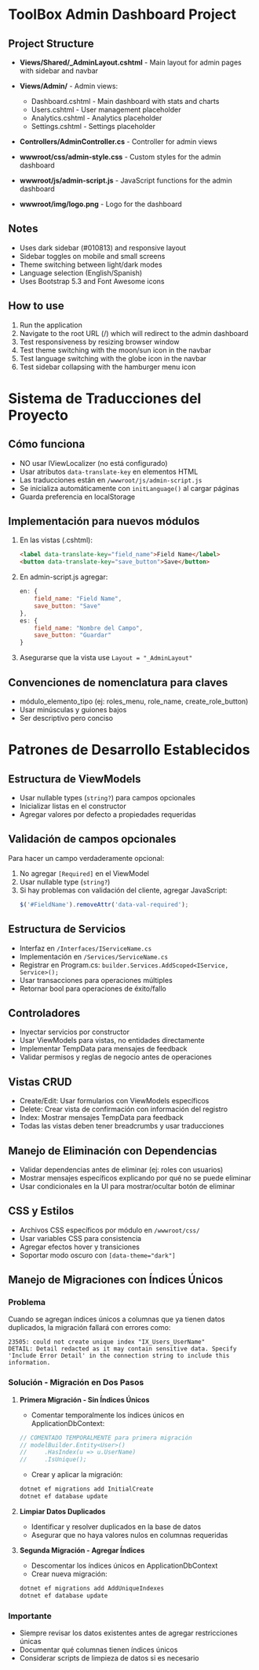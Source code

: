 # ToolBox Admin Dashboard Project

## Project Structure

- **Views/Shared/_AdminLayout.cshtml** - Main layout for admin pages with sidebar and navbar
- **Views/Admin/** - Admin views:
  - Dashboard.cshtml - Main dashboard with stats and charts
  - Users.cshtml - User management placeholder
  - Analytics.cshtml - Analytics placeholder
  - Settings.cshtml - Settings placeholder
  
- **Controllers/AdminController.cs** - Controller for admin views
- **wwwroot/css/admin-style.css** - Custom styles for the admin dashboard
- **wwwroot/js/admin-script.js** - JavaScript functions for the admin dashboard
- **wwwroot/img/logo.png** - Logo for the dashboard

## Notes

- Uses dark sidebar (#010813) and responsive layout
- Sidebar toggles on mobile and small screens
- Theme switching between light/dark modes
- Language selection (English/Spanish)
- Uses Bootstrap 5.3 and Font Awesome icons

## How to use

1. Run the application
2. Navigate to the root URL (/) which will redirect to the admin dashboard
3. Test responsiveness by resizing browser window
4. Test theme switching with the moon/sun icon in the navbar
5. Test language switching with the globe icon in the navbar
6. Test sidebar collapsing with the hamburger menu icon

# Sistema de Traducciones del Proyecto

## Cómo funciona
- NO usar IViewLocalizer (no está configurado)
- Usar atributos `data-translate-key` en elementos HTML
- Las traducciones están en `/wwwroot/js/admin-script.js`
- Se inicializa automáticamente con `initLanguage()` al cargar páginas
- Guarda preferencia en localStorage

## Implementación para nuevos módulos
1. En las vistas (.cshtml):
   ```html
   <label data-translate-key="field_name">Field Name</label>
   <button data-translate-key="save_button">Save</button>
   ```

2. En admin-script.js agregar:
   ```javascript
   en: {
       field_name: "Field Name",
       save_button: "Save"
   },
   es: {
       field_name: "Nombre del Campo",
       save_button: "Guardar"
   }
   ```

3. Asegurarse que la vista use `Layout = "_AdminLayout"`

## Convenciones de nomenclatura para claves
- módulo_elemento_tipo (ej: roles_menu, role_name, create_role_button)
- Usar minúsculas y guiones bajos
- Ser descriptivo pero conciso

# Patrones de Desarrollo Establecidos

## Estructura de ViewModels
- Usar nullable types (`string?`) para campos opcionales
- Inicializar listas en el constructor
- Agregar valores por defecto a propiedades requeridas

## Validación de campos opcionales
Para hacer un campo verdaderamente opcional:
1. No agregar `[Required]` en el ViewModel
2. Usar nullable type (`string?`)
3. Si hay problemas con validación del cliente, agregar JavaScript:
   ```javascript
   $('#FieldName').removeAttr('data-val-required');
   ```

## Estructura de Servicios
- Interfaz en `/Interfaces/IServiceName.cs`
- Implementación en `/Services/ServiceName.cs`
- Registrar en Program.cs: `builder.Services.AddScoped<IService, Service>();`
- Usar transacciones para operaciones múltiples
- Retornar bool para operaciones de éxito/fallo

## Controladores
- Inyectar servicios por constructor
- Usar ViewModels para vistas, no entidades directamente
- Implementar TempData para mensajes de feedback
- Validar permisos y reglas de negocio antes de operaciones

## Vistas CRUD
- Create/Edit: Usar formularios con ViewModels específicos
- Delete: Crear vista de confirmación con información del registro
- Index: Mostrar mensajes TempData para feedback
- Todas las vistas deben tener breadcrumbs y usar traducciones

## Manejo de Eliminación con Dependencias
- Validar dependencias antes de eliminar (ej: roles con usuarios)
- Mostrar mensajes específicos explicando por qué no se puede eliminar
- Usar condicionales en la UI para mostrar/ocultar botón de eliminar

## CSS y Estilos
- Archivos CSS específicos por módulo en `/wwwroot/css/`
- Usar variables CSS para consistencia
- Agregar efectos hover y transiciones
- Soportar modo oscuro con `[data-theme="dark"]`

## Manejo de Migraciones con Índices Únicos

### Problema
Cuando se agregan índices únicos a columnas que ya tienen datos duplicados, la migración fallará con errores como:
```
23505: could not create unique index "IX_Users_UserName"
DETAIL: Detail redacted as it may contain sensitive data. Specify 'Include Error Detail' in the connection string to include this information.
```

### Solución - Migración en Dos Pasos

1. **Primera Migración - Sin Índices Únicos**
   - Comentar temporalmente los índices únicos en ApplicationDbContext:
   ```csharp
   // COMENTADO TEMPORALMENTE para primera migración
   // modelBuilder.Entity<User>()
   //     .HasIndex(u => u.UserName)
   //     .IsUnique();
   ```
   - Crear y aplicar la migración:
   ```bash
   dotnet ef migrations add InitialCreate
   dotnet ef database update
   ```

2. **Limpiar Datos Duplicados**
   - Identificar y resolver duplicados en la base de datos
   - Asegurar que no haya valores nulos en columnas requeridas

3. **Segunda Migración - Agregar Índices**
   - Descomentar los índices únicos en ApplicationDbContext
   - Crear nueva migración:
   ```bash
   dotnet ef migrations add AddUniqueIndexes
   dotnet ef database update
   ```

### Importante
- Siempre revisar los datos existentes antes de agregar restricciones únicas
- Documentar qué columnas tienen índices únicos
- Considerar scripts de limpieza de datos si es necesario